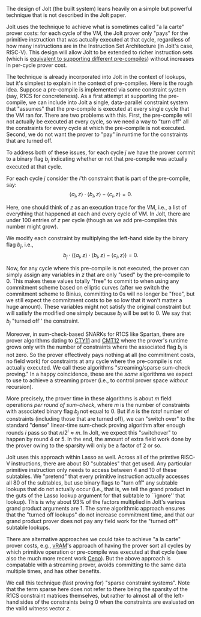 The design of Jolt (the built system) leans heavily on a simple but powerful technique that is not described in the Jolt paper.

Jolt uses the technique to achieve what is sometimes called "a la carte" prover costs: for
each cycle of the VM, the Jolt prover only "pays" for the primitive instruction
that was actually executed at that cycle, regardless of how many instructions are
in the Instruction Set Architecture (in Jolt's case, RISC-V). 
This design will allow Jolt to be extended to richer instruction sets
(which is [equivalent to supporting different pre-compiles](https://a16zcrypto.com/posts/article/understanding-jolt-clarifications-and-reflections/#section--4)) 
without increases in per-cycle prover cost. 

The technique is already incorporated into Jolt in the context of lookups, but it's simplest
to explain in the context of pre-compiles. 
Here is the rough idea. Suppose a pre-compile is implemented via some constraint system (say, R1CS for concreteness). 
As a first attempt at supporting the pre-compile, we can include into Jolt a single, data-parallel constraint system that "assumes" that the pre-compile is executed
at every single cycle that the VM ran for. There are two problems with this. First,
the pre-compile will not actually be executed at every cycle, so we need a way to "turn off"
all the constraints for every cycle at which the pre-compile is not executed. Second, we do not want the prover to "pay" in runtime for 
the constraints that are turned off.

To address both of these issues, for each cycle $j$ we have the prover commit to a binary flag $b_j$ indicating
whether or not that pre-compile was actually executed at that cycle. 

For each cycle $j$ consider the $i$'th constraint that is part of the pre-compile, say: 
$$ \langle a_i, z \rangle \cdot \langle b_i, z \rangle  - \langle c_i, z \rangle = 0.$$

Here, one should think of $z$ as an execution trace for the VM, i.e., a list of everything
that happened at each and every cycle of VM. In Jolt, there are under 100 entries of $z$ per cycle
(though as we add pre-compiles this number might grow).

We modify each constraint by multiplying the left-hand side by the binary flag $b_j$, i.e., 
$$b_j \cdot \left(\langle a_i, z \rangle \cdot \langle b_i, z \rangle  - \langle c_i, z \rangle \right) = 0.$$

Now, for any cycle where this pre-compile is not executed, the prover can simply assign any variables 
in $z$ that are only "used" by the pre-compile to 0. This makes these values totally "free" to commit to
when using any commitment scheme based on elliptic curves (after we switch the commitment scheme to Binius,
committing to 0s will no longer be "free", but we still expect the commitment costs to be so low that it won't matter a huge amount).
These variables might not satisfy the original constraint but will satisfy the modified one
simply because $b_j$ will be set to 0. We say that $b_j$ "turned off'' the constraint. 

Moreover, in sum-check-based SNARKs for R1CS like Spartan, there are prover algorithms dating to [CTY11](https://arxiv.org/abs/1109.6882) and [CMT12](https://dl.acm.org/doi/pdf/10.1145/2090236.2090245?casa_token=HjA6caUU7n0AAAAA:i03m3k8MR9Hz3uPH-ZjZmPL6c0OuIfFJg2Q_zko4G5bh-wL2HdvqLI4M1T186F01DxDfVeMt2pdq5w) 
where the prover's runtime grows only with the number of constraints where the associated flag $b_j$ is not zero. 
So the prover effectively pays nothing at all (no commitment costs, no field work) for constraints
at any cycle where the pre-compile is not actually executed. We call these algorithms "streaming/sparse sum-check proving."
In a happy coincidence, these are the *same* algorithms we expect to use to achieve a streaming prover (i.e., to control prover
space *without* recursion). 

More precisely, the prover time in these algorithms is about $m$ field operations *per round of sum-check*, where $m$ is the number of constraints with associated binary flag
$b_j$ not equal to $0$. But if $n$ is the *total* number of constraints (including those that are turned off), 
we can "switch over" to the standard "dense" linear-time sum-check proving algorithm after enough rounds $i$ pass 
so that $n/2^i \approx m$. In Jolt, we expect this "switchover" to happen by round $4$ or $5$. 
In the end, the amount of extra field work done by the prover owing to the sparsity will only be a factor of $2$ or so.

Jolt uses this approach within Lasso as well. Across all of the primtive RISC-V instructions,
there are about 80 "subtables" that get used. Any particular primitive instruction only needs
to access between 4 and 10 of these subtables. We "pretend" that every primitive instruction
actually accesses all 80 of the subtables, but use binary flags to "turn off" any subtable
lookups that do not actually occur (i.e., that is, we tell the grand product 
in the guts of the Lasso lookup argument for that subtable to ``ignore'' that lookup). 
This is why about 93% of the factors multiplied in Jolt's various grand product arguments are 1. 
The same algorithmic approach ensures that the "turned off lookups" do not increase
commitment time, and that our grand product prover does not pay any field work for the "turned off" subtable lookups. 

There are alternative approaches we could take to achieve "a la carte" prover costs, e.g., [vRAM](https://web.eecs.umich.edu/~genkin/papers/vram.pdf)'s approach
of having the prover sort all cycles by which primitive operation or pre-compile was executed at that cycle
(see also the much more recent work [Ceno](https://eprint.iacr.org/2024/387)).
But the above approach is compatable with a streaming prover, avoids committing to the same data multiple times,
and has other benefits.

We call this technique (fast proving for) "sparse constraint systems". Note that the term sparse here
does not refer to there being the sparsity of the R1CS constraint matrices themselves, 
but rather to almost all of the left-hand sides of the constraints being $0$
when the constraints are evaluated on the valid witness vector $z$.

